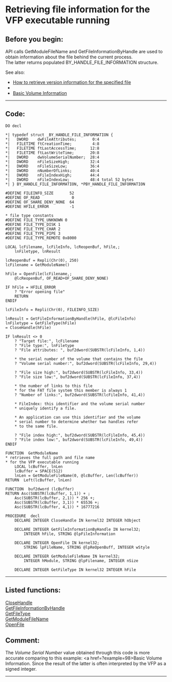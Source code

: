 <link rel="stylesheet" type="text/css" href="../css/win32api.css">  
<link rel="stylesheet" href="https://cdnjs.cloudflare.com/ajax/libs/font-awesome/4.7.0/css/font-awesome.min.css">

# Retrieving file information for the VFP executable running

## Before you begin:
API calls GetModuleFileName and GetFileInformationByHandle are used to obtain information about the file behind the current process.   
The latter returns populated BY_HANDLE_FILE_INFORMATION structure.  

See also:

* [How to retrieve version information for the specified file](sample_480.md)  
* [](sample_320.md)  
* [Basic Volume Information](sample_000.md)  
  
***  


## Code:
```foxpro  
DO decl

*| typedef struct _BY_HANDLE_FILE_INFORMATION {
*|   DWORD    dwFileAttributes;       0:4
*|   FILETIME ftCreationTime;         4:8
*|   FILETIME ftLastAccessTime;      12:8
*|   FILETIME ftLastWriteTime;       20:8
*|   DWORD    dwVolumeSerialNumber;  28:4
*|   DWORD    nFileSizeHigh;         32:4
*|   DWORD    nFileSizeLow;          36:4
*|   DWORD    nNumberOfLinks;        40:4
*|   DWORD    nFileIndexHigh;        44:4
*|   DWORD    nFileIndexLow;         48:4 total 52 bytes
*| } BY_HANDLE_FILE_INFORMATION, *PBY_HANDLE_FILE_INFORMATION

#DEFINE FILEINFO_SIZE       52
#DEFINE OF_READ              0
#DEFINE OF_SHARE_DENY_NONE  64
#DEFINE HFILE_ERROR         -1

* file type constants
#DEFINE FILE_TYPE_UNKNOWN 0
#DEFINE FILE_TYPE_DISK 1
#DEFINE FILE_TYPE_CHAR 2
#DEFINE FILE_TYPE_PIPE 3
#DEFINE FILE_TYPE_REMOTE 0x8000

LOCAL lcFilename, lcFileInfo, lcReopenBuf, hFile,;
	lnFiletype, lnResult

lcReopenBuf = Repli(Chr(0), 250)
lcFilename = GetModuleName()

hFile = OpenFile(lcFilename,;
	@lcReopenBuf, OF_READ+OF_SHARE_DENY_NONE)

IF hFile = HFILE_ERROR
	? "Error opening file"
	RETURN
ENDIF

lcFileInfo = Repli(Chr(0), FILEINFO_SIZE)

lnResult = GetFileInformationByHandle(hFile, @lcFileInfo)
lnFiletype = GetFileType(hFile)
= CloseHandle(hFile)

IF lnResult <> 0
	? "Target file:", lcFilename
	? "File type:", lnFiletype
	? "File attributes: ", buf2dword(SUBSTR(lcFileInfo, 1,4))

	* the serial number of the volume that contains the file
	? "Volume serial number:", buf2dword(SUBSTR(lcFileInfo, 29,4))

	? "File size high:", buf2dword(SUBSTR(lcFileInfo, 33,4))
	? "File size low:", buf2dword(SUBSTR(lcFileInfo, 37,4))

	* the number of links to this file
	* for the FAT file system this member is always 1
	? "Number of links:", buf2dword(SUBSTR(lcFileInfo, 41,4))
	
	* FileIndex: this identifier and the volume serial number
	* uniquely identify a file.

	* An application can use this identifier and the volume
	* serial number to determine whether two handles refer
	* to the same file.

	? "File index high:", buf2dword(SUBSTR(lcFileInfo, 45,4))
	? "File index low:", buf2dword(SUBSTR(lcFileInfo, 49,4))
ENDIF

FUNCTION  GetModuleName
* retrieves the full path and file name
* for the VFP executable running
	LOCAL lcBuffer, lnLen
	lcBuffer = SPACE(512)
	lnLen = GetModuleFileName(0, @lcBuffer, Len(lcBuffer))
RETURN  Left(lcBuffer, lnLen)

FUNCTION  buf2dword (lcBuffer)
RETURN Asc(SUBSTR(lcBuffer, 1,1)) + ;
	Asc(SUBSTR(lcBuffer, 2,1)) * 256 +;
	Asc(SUBSTR(lcBuffer, 3,1)) * 65536 +;
	Asc(SUBSTR(lcBuffer, 4,1)) * 16777216

PROCEDURE  decl
	DECLARE INTEGER CloseHandle IN kernel32 INTEGER hObject

	DECLARE INTEGER GetFileInformationByHandle IN kernel32;
		INTEGER hFile, STRING @lpFileInformation

	DECLARE INTEGER OpenFile IN kernel32;
		STRING lpFileName, STRING @lpReOpenBuff, INTEGER wStyle

	DECLARE INTEGER GetModuleFileName IN kernel32;
		INTEGER hModule, STRING @lpFilename, INTEGER nSize

	DECLARE INTEGER GetFileType IN kernel32 INTEGER hFile  
```  
***  


## Listed functions:
[CloseHandle](../libraries/kernel32/CloseHandle.md)  
[GetFileInformationByHandle](../libraries/kernel32/GetFileInformationByHandle.md)  
[GetFileType](../libraries/kernel32/GetFileType.md)  
[GetModuleFileName](../libraries/kernel32/GetModuleFileName.md)  
[OpenFile](../libraries/kernel32/OpenFile.md)  

## Comment:
The *Volume Serial Number* value obtained through this code is more accurate comparing to this example: <a href=?example=98>Basic Volume Information</a>. Since the result of the latter is often interpreted by the VFP as a signed integer.  
  
***  

